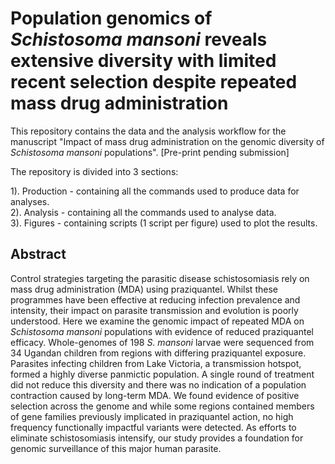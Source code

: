 # Population genomics of *Schistosoma mansoni* reveals extensive diversity with limited recent selection despite repeated mass drug administration

This repository contains the data and the analysis workflow for the manuscript "Impact of mass drug administration on the genomic diversity of *Schistosoma mansoni* populations". [Pre-print pending submission]

The repository is divided into 3 sections:

1). Production - containing all the commands used to produce data for analyses.<br />
2). Analysis - containing all the commands used to analyse data.<br />
3). Figures - containing scripts (1 script per figure) used to plot the results. <br />
## Abstract

Control strategies targeting the parasitic disease schistosomiasis rely on mass drug administration (MDA) using praziquantel. Whilst these programmes have been effective at reducing infection prevalence and intensity, their impact on parasite transmission and evolution is poorly understood. Here we examine the genomic impact of repeated MDA on *Schistosoma mansoni* populations with evidence of reduced praziquantel efficacy. Whole-genomes of 198 *S. mansoni* larvae were sequenced from 34 Ugandan children from regions with differing praziquantel exposure. Parasites infecting children from Lake Victoria, a transmission hotspot, formed a highly diverse panmictic population. A single round of treatment did not reduce this diversity and there was no indication of a population contraction caused by long-term MDA. We found evidence of positive selection across the genome and while some regions contained members of gene families previously implicated in praziquantel action, no high frequency functionally impactful variants were detected. As efforts to eliminate schistosomiasis intensify, our study provides a foundation for genomic surveillance of this major human parasite.

 
